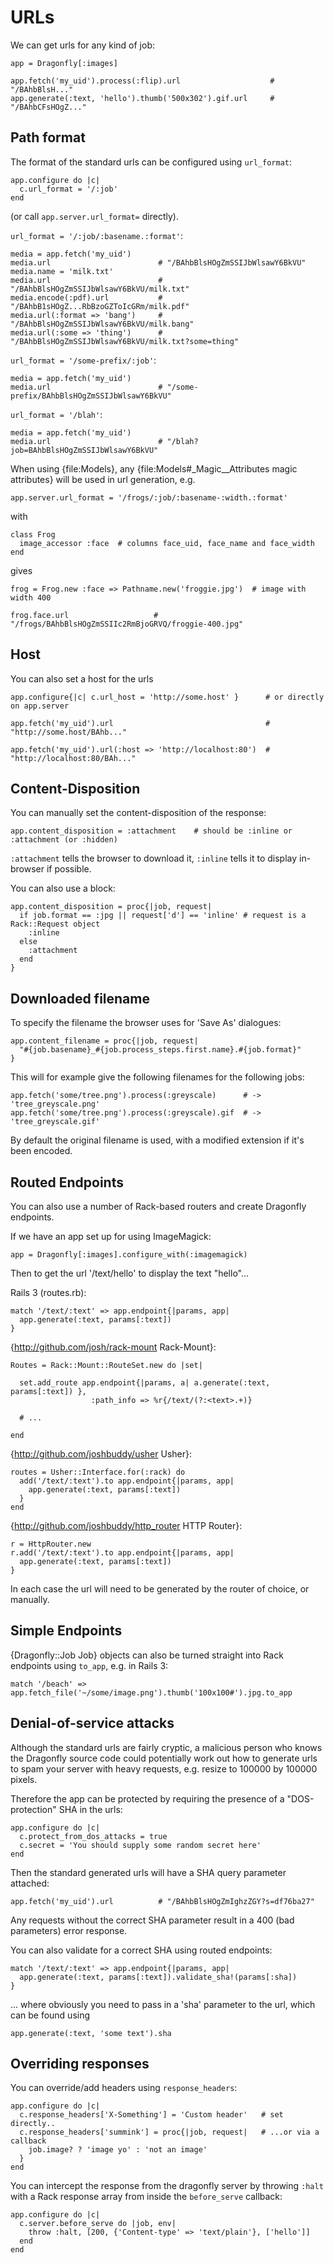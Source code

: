 URLs
====

We can get urls for any kind of job:

    app = Dragonfly[:images]

    app.fetch('my_uid').process(:flip).url                    # "/BAhbBlsH..."
    app.generate(:text, 'hello').thumb('500x302').gif.url     # "/BAhbCFsHOgZ..."

Path format
-----------
The format of the standard urls can be configured using `url_format`:

    app.configure do |c|
      c.url_format = '/:job'
    end

(or call `app.server.url_format=` directly).

`url_format = '/:job/:basename.:format'`:

    media = app.fetch('my_uid')
    media.url                        # "/BAhbBlsHOgZmSSIJbWlsawY6BkVU"
    media.name = 'milk.txt'
    media.url                        # "/BAhbBlsHOgZmSSIJbWlsawY6BkVU/milk.txt"
    media.encode(:pdf).url           # "/BAhbB1sHOgZ...RbBzoGZToIcGRm/milk.pdf"
    media.url(:format => 'bang')     # "/BAhbBlsHOgZmSSIJbWlsawY6BkVU/milk.bang"
    media.url(:some => 'thing')      # "/BAhbBlsHOgZmSSIJbWlsawY6BkVU/milk.txt?some=thing"

`url_format = '/some-prefix/:job'`:

    media = app.fetch('my_uid')
    media.url                        # "/some-prefix/BAhbBlsHOgZmSSIJbWlsawY6BkVU"

`url_format = '/blah'`:

    media = app.fetch('my_uid')
    media.url                        # "/blah?job=BAhbBlsHOgZmSSIJbWlsawY6BkVU"

When using {file:Models}, any {file:Models#_Magic__Attributes magic attributes} will be used in url generation, e.g.

    app.server.url_format = '/frogs/:job/:basename-:width.:format'

with

    class Frog
      image_accessor :face  # columns face_uid, face_name and face_width
    end

gives

    frog = Frog.new :face => Pathname.new('froggie.jpg')  # image with width 400
    
    frog.face.url                   # "/frogs/BAhbBlsHOgZmSSIIc2RmBjoGRVQ/froggie-400.jpg"

Host
----
You can also set a host for the urls

    app.configure{|c| c.url_host = 'http://some.host' }      # or directly on app.server
    
    app.fetch('my_uid').url                                  # "http://some.host/BAhb..."

    app.fetch('my_uid').url(:host => 'http://localhost:80')  # "http://localhost:80/BAh..."

Content-Disposition
-------------------
You can manually set the content-disposition of the response:

    app.content_disposition = :attachment    # should be :inline or :attachment (or :hidden)

`:attachment` tells the browser to download it, `:inline` tells it to display in-browser if possible.

You can also use a block:

    app.content_disposition = proc{|job, request|
      if job.format == :jpg || request['d'] == 'inline' # request is a Rack::Request object
        :inline
      else
        :attachment
      end
    }

Downloaded filename
-------------------
To specify the filename the browser uses for 'Save As' dialogues:

    app.content_filename = proc{|job, request|
      "#{job.basename}_#{job.process_steps.first.name}.#{job.format}"
    }

This will for example give the following filenames for the following jobs:

    app.fetch('some/tree.png').process(:greyscale)      # -> 'tree_greyscale.png'
    app.fetch('some/tree.png').process(:greyscale).gif  # -> 'tree_greyscale.gif'

By default the original filename is used, with a modified extension if it's been encoded.

Routed Endpoints
----------------
You can also use a number of Rack-based routers and create Dragonfly endpoints.

If we have an app set up for using ImageMagick:

    app = Dragonfly[:images].configure_with(:imagemagick)

Then to get the url '/text/hello' to display the text "hello"...

Rails 3 (routes.rb):

    match '/text/:text' => app.endpoint{|params, app|
      app.generate(:text, params[:text])
    }

{http://github.com/josh/rack-mount Rack-Mount}:

    Routes = Rack::Mount::RouteSet.new do |set|

      set.add_route app.endpoint{|params, a| a.generate(:text, params[:text]) },
                      :path_info => %r{/text/(?:<text>.+)}

      # ...

    end

{http://github.com/joshbuddy/usher Usher}:

    routes = Usher::Interface.for(:rack) do
      add('/text/:text').to app.endpoint{|params, app|
        app.generate(:text, params[:text])
      }
    end

{http://github.com/joshbuddy/http_router HTTP Router}:

    r = HttpRouter.new
    r.add('/text/:text').to app.endpoint{|params, app|
      app.generate(:text, params[:text])
    }

In each case the url will need to be generated by the router of choice, or manually.

Simple Endpoints
----------------
{Dragonfly::Job Job} objects can also be turned straight into Rack endpoints using `to_app`, e.g. in Rails 3:

    match '/beach' => app.fetch_file('~/some/image.png').thumb('100x100#').jpg.to_app


Denial-of-service attacks
-------------------------
Although the standard urls are fairly cryptic, a malicious person who knows the Dragonfly source code could potentially
work out how to generate urls to spam your server with heavy requests, e.g. resize to 100000 by 100000 pixels.

Therefore the app can be protected by requiring the presence of a "DOS-protection" SHA in the urls:

    app.configure do |c|
      c.protect_from_dos_attacks = true
      c.secret = 'You should supply some random secret here'
    end

Then the standard generated urls will have a SHA query parameter attached:

    app.fetch('my_uid').url          # "/BAhbBlsHOgZmIghzZGY?s=df76ba27"

Any requests without the correct SHA parameter result in a 400 (bad parameters) error response.

You can also validate for a correct SHA using routed endpoints:

    match '/text/:text' => app.endpoint{|params, app|
      app.generate(:text, params[:text]).validate_sha!(params[:sha])
    }

... where obviously you need to pass in a 'sha' parameter to the url, which can be found using

    app.generate(:text, 'some text').sha

Overriding responses
--------------------
You can override/add headers using `response_headers`:

    app.configure do |c|
      c.response_headers['X-Something'] = 'Custom header'   # set directly..
      c.response_headers['summink'] = proc{|job, request|   # ...or via a callback
        job.image? ? 'image yo' : 'not an image'
      }
    end

You can intercept the response from the dragonfly server by throwing `:halt` with a Rack response array from inside the `before_serve` callback:

    app.configure do |c|
      c.server.before_serve do |job, env|
        throw :halt, [200, {'Content-type' => 'text/plain'}, ['hello']]
      end
    end
